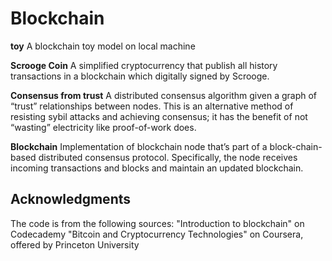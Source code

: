# Blockchain
**toy** A blockchain toy model on local machine

**Scrooge Coin** A simplified cryptocurrency that publish all history transactions in a blockchain which digitally signed by Scrooge.

**Consensus from trust** A distributed consensus algorithm given a graph of “trust” relationships between nodes. This is an alternative method of resisting sybil attacks and achieving consensus; it has the benefit of not “wasting” electricity like proof-of-work does.

**Blockchain** Implementation of blockchain node that’s part of a block-chain-based distributed consensus protocol. Specifically, the node receives incoming transactions and blocks and maintain an updated blockchain.

## Acknowledgments
The code is from the following sources:
"Introduction to blockchain" on Codecademy
"Bitcoin and Cryptocurrency Technologies" on Coursera, offered by Princeton University
